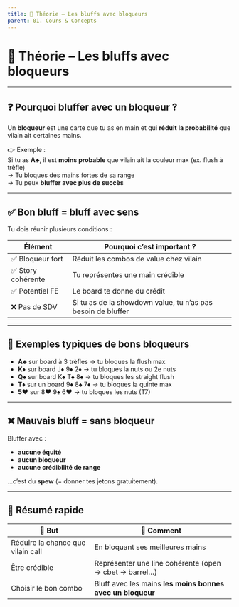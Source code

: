 ```yaml
---
title: 🎯 Théorie – Les bluffs avec bloqueurs
parent: 01. Cours & Concepts
---
```


# 🎯 Théorie – Les bluffs avec bloqueurs

---

## ❓ Pourquoi bluffer avec un bloqueur ?

Un **bloqueur** est une carte que tu as en main et qui **réduit la probabilité** que vilain ait certaines mains.

👉 Exemple :  
Si tu as **A♣️**, il est **moins probable** que vilain ait la couleur max (ex. flush à trèfle)  
→ Tu bloques des mains fortes de sa range  
→ Tu peux **bluffer avec plus de succès**

---

## ✅ Bon bluff = bluff avec sens

Tu dois réunir plusieurs conditions :

| Élément            | Pourquoi c’est important ?                          |
|--------------------|-----------------------------------------------------|
| ✅ Bloqueur fort    | Réduit les combos de value chez vilain              |
| ✅ Story cohérente  | Tu représentes une main crédible                    |
| ✅ Potentiel FE     | Le board te donne du crédit                         |
| ❌ Pas de SDV       | Si tu as de la showdown value, tu n’as pas besoin de bluffer |

---

## 🧠 Exemples typiques de bons bloqueurs

- **A♣️** sur board à 3 trèfles → tu bloques la flush max
- **K♦️** sur board J♦️ 9♦️ 2♦️ → tu bloques la nuts ou 2e nuts
- **Q♠️** sur board K♠️ T♠️ 8♠️ → tu bloques les straight flush
- **T♦️** sur un board 9♦️ 8♠️ 7♦️ → tu bloques la quinte max
- **5♥️** sur 8♥️ 9♠️ 6♥️ → tu bloques les nuts (T7)

---

## ❌ Mauvais bluff = sans bloqueur

Bluffer avec :
- **aucune équité**
- **aucun bloqueur**
- **aucune crédibilité de range**

…c’est du **spew** (= donner tes jetons gratuitement).

---

## 🔑 Résumé rapide

| 🎯 But                          | 🎯 Comment                                                  |
|-------------------------------|-------------------------------------------------------------|
| Réduire la chance que vilain call | En bloquant ses meilleures mains                           |
| Être crédible                  | Représenter une line cohérente (open → cbet → barrel…)     |
| Choisir le bon combo          | Bluff avec les mains **les moins bonnes avec un bloqueur**  |
